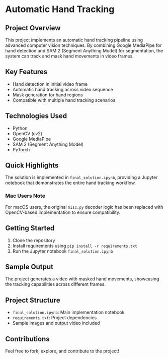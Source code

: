 # Automatic Hand Tracking

## Project Overview

This project implements an automatic hand tracking pipeline using advanced computer vision techniques. By combining Google MediaPipe for hand detection and SAM 2 (Segment Anything Model) for segmentation, the system can track and mask hand movements in video frames.

## Key Features

- Hand detection in initial video frame
- Automatic hand tracking across video sequence
- Mask generation for hand regions
- Compatible with multiple hand tracking scenarios

## Technologies Used

- Python
- OpenCV (cv2)
- Google MediaPipe
- SAM 2 (Segment Anything Model)
- PyTorch

## Quick Highlights

The solution is implemented in `final_solution.ipynb`, providing a Jupyter notebook that demonstrates the entire hand tracking workflow. 

### Mac Users Note

For macOS users, the original `misc.py` decoder logic has been replaced with OpenCV-based implementation to ensure compatibility.

## Getting Started

1. Clone the repository
2. Install requirements using `pip install -r requirements.txt`
3. Run the Jupyter notebook `final_solution.ipynb`

## Sample Output

The project generates a video with masked hand movements, showcasing the tracking capabilities across different frames.

## Project Structure

- `final_solution.ipynb`: Main implementation notebook
- `requirements.txt`: Project dependencies
- Sample images and output video included

## Contributions

Feel free to fork, explore, and contribute to the project!
